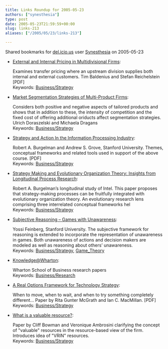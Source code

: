 ```yaml
---
title: Links Roundup for 2005-05-23
authors: ["synesthesia"]
type: post
date: 2005-05-23T21:59:59+00:00
slug: links-213 
aliases: ["/2005/05/23/links-213"]

---
```

Shared bookmarks for [del.icio.us][1] user  [Synesthesia][2] on 2005-05-23

  * [External and Internal Pricing in Multidivisional Firms][3]:
  
    Examines transfer pricing where an upstream division supplies both internal and external customers. Tim Baldenius and Stefan Reichelstein [PDF]   
    Keywords: [Business/Strategy][4]
  * [Market Segmentation Strategies of Multi-Product Firms][5]:
  
    Considers both positive and negative aspects of tailored products and shows that in addition to these, the intensity of competition and the fixed cost of offering additional oriducts affect segmentation strategies. Ulrich Doraszelski and Michaela Dragans   
    Keywords: [Business/Strategy][4]
  * [Strategy and Action In the Information Processing Industry][6]:
  
    Robert A. Burgelman and Andrew S. Grove, Stanford University. Themes, conceptual frameworks and related tools used in support of the above course. [PDF]   
    Keywords: [Business/Strategy][4]
  * [Strategy Making and Evolutionary Organization Theory: Insights from Longitudinal Process Research][7]:
  
    Robert A. Burgelman&#8217;s longitudinal study of Intel. This paper proposes that strategy-making processes can be fruitfully integrated with evolutionary organization theory. An evolutionary research lens comprising three interrelated conceptual frameworks hel   
    Keywords: [Business/Strategy][4]

<!--more-->

  * [Subjective Reasoning &#8211; Games with Unawareness][8]:
  
    Yossi Feinberg, Stanford University. The subjective framework for reasoning is extended to incorporate the representation of unawareness in games. Both unawareness of actions and decision makers are modeled as well as reasoning about others&#8217; unawareness.   
    Keywords: [Business/Strategy][4], [Game_Theory][9]
  * [Knowledge@Wharton][10]:
  
    Wharton School of Business research papers   
    Keywords: [Business/Research][11]
  * [A Real Options Framework for Technology Strategy][12]:
  
    When to move, when to wait, and when to try something completely different&#8230; Paper by Rita Gunter McGrath and Ian C. MacMillan. [PDF]   
    Keywords: [Business/Strategy][4]
  * [What is a valuable resource?][13]:
  
    Paper by Cliff Bowman and Veronique Ambrosini clarifying the concept of "valuable" resources in the resource-based view of the firm. Introduces idea of "VRIN" resources.   
    Keywords: [Business/Strategy][4]

 [1]: https://del.icio.us/
 [2]: https://del.icio.us/synesthesia
 [3]: https://gobi.stanford.edu/ResearchPapers/Library/RP1825R.pdf "https://gobi.stanford.edu/ResearchPapers/Library/RP1825R.pdf"
 [4]: https://del.icio.us/synesthesia/Business/Strategy
 [5]: https://gobi.stanford.edu/ResearchPapers/Library/RP1827.pdf "https://gobi.stanford.edu/ResearchPapers/Library/RP1827.pdf"
 [6]: https://gobi.stanford.edu/ResearchPapers/Library/RP1843.pdf "https://gobi.stanford.edu/ResearchPapers/Library/RP1843.pdf"
 [7]: https://gobi.stanford.edu/ResearchPapers/Library/RP1844.pdf "https://gobi.stanford.edu/ResearchPapers/Library/RP1844.pdf"
 [8]: https://gobi.stanford.edu/ResearchPapers/Library/RP1875.pdf "https://gobi.stanford.edu/ResearchPapers/Library/RP1875.pdf"
 [9]: https://del.icio.us/synesthesia/Game_Theory
 [10]: https://knowledge.wharton.upenn.edu/ "https://knowledge.wharton.upenn.edu/"
 [11]: https://del.icio.us/synesthesia/Business/Research
 [12]: https://knowledge.wharton.upenn.edu/papers/189.pdf "https://knowledge.wharton.upenn.edu/papers/189.pdf"
 [13]: https://www.cranfieldmanagementresearch.info/Veronique%20Ambrosini%20-%20SMS.pdf "https://www.cranfieldmanagementresearch.info/Veronique%20Ambrosini%20-%20SMS.pdf"